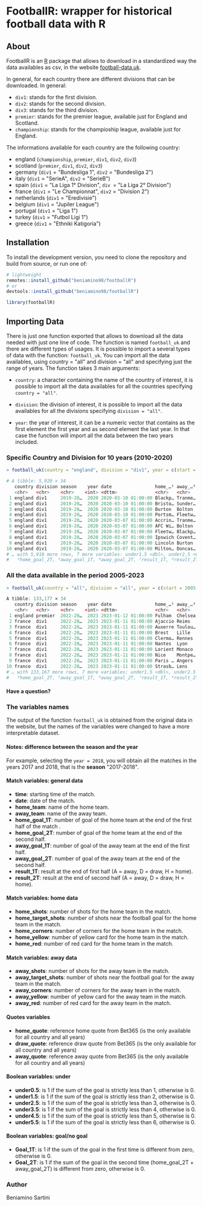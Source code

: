 # FootballR: wrapper for historical football data with R 

## About 

FootballR is an [R](https://www.r-project.org) package that allows to download in a standardized way the data availables as csv,  in the website [football-data.uk](https://www.football-data.co.uk). 

In general, for each country there are different divisions that can be downloaded. In general:  

 - `div1`: stands for the first division.
 - `div2`: stands for the second division.
 - `div3`: stands for the third division.
 - `premier`: stands for the premier league, available just for England and Scotland.
 - `championship`: stands for the champioship league, available just for England.

The informations available for each country are the following country: 

- england (`championship`, `premier`, `div1`, `div2`, `div3`)
- scotland (`premier`, `div1`, `div2`, `div3`)
- germany (`div1` = "Bundesliga 1", `div2` = "Bundesliga 2")
- italy (`div1` = "SerieA", `div2` = "SerieB")
- spain (`div1` = "La Liga 1° Division", `div `= "La Liga 2° Division")
- france (`div1` = "Le Championnat", `div2` = "Division 2")
- netherlands (`div1` = "Eredivisie")
- belgium (`div1` = "Jupiler League")
- portugal (`div1` = "Liga 1")
- turkey (`div1` = "Futbol Ligi 1")
- greece (`div1` = "Ethniki Katigoria")

## Installation

To install the development version, you need to clone the repository and build
from source, or run one of:

```r
# lightweight
remotes::install_github("beniamino98/footballR")
# or
devtools::install_github("beniamino98/footballR")

library(footballR)
```

## Importing Data 

There is just one function exported that allows to download all the data needed with just one line of code. The function is named `football_uk` and there are different types of usages. 
It is possible to import a several types of data with the function: `football_uk`. You can import all the data availables, using country = "all" and division = "all" and specifying just the range of years. 
The function takes 3 main arguments: 

- `country`: a character containing the name of the country of interest, it is possible to import all the data availables for all the countries specifying `country = "all"`. 

- `division`: the division of interest, it is possible to import all the data availables for all the divisions specifying `division = "all"`. 

- `year`: the year of interest, it can be a numeric vector that contains as the first element the first year and as second element the last year. In that case the function will import all the data between the two years included. 

### Specific Country and Division for 10 years (2010-2020)


```r
> football_uk(country = "england", division = "div1", year = c(start = 2010, end = 2020), verbose = TRUE)    

# A tibble: 5,920 × 34
   country division season    year date                home_…¹ away_…² home_…³ home_…⁴ away_…⁵ away_…⁶ resul…⁷ resul…⁸ home_…⁹ home_…˟ home_…˟ home_…˟ home_…˟ away_…˟ away_…˟ away_…˟ away_…˟ away_…˟ home_…˟ drow_…˟ away_…˟ under…˟
   <chr>   <chr>    <chr>    <int> <dttm>              <chr>   <chr>     <dbl>   <dbl>   <dbl>   <dbl> <chr>   <chr>     <dbl>   <dbl>   <dbl>   <dbl>   <dbl>   <dbl>   <dbl>   <dbl>   <dbl>   <int>   <dbl>   <dbl>   <dbl>   <dbl>
 1 england div1     2019-20…  2020 2020-03-10 01:00:00 Blackp… Tranme…       0       1       2       2 A       A            16       6       8       2       0       9       2       6       1       0    1.65    3.9     5.25       0
 2 england div1     2019-20…  2020 2020-03-10 01:00:00 Bristo… Sunder…       1       2       0       0 H       H             8       3       5       3       0       6       2       2       3       0    5.5     3.6     1.7        0
 3 england div1     2019-20…  2020 2020-03-10 01:00:00 Burton  Bolton        1       2       2       2 A       D            16       2       7       1       0      11       4       9       1       0    1.5     4.33    6.5        0
 4 england div1     2019-20…  2020 2020-03-10 01:00:00 Portsm… Fleetw…       1       2       1       2 D       D             9       2       5       2       0       9       6      10       4       0    2       3.5     3.75       0
 5 england div1     2019-20…  2020 2020-03-07 01:00:00 Accrin… Tranme…       0       1       1       2 A       A            14       2       5       1       1       9       2       5       3       0    1.83    3.6     4.33       0
 6 england div1     2019-20…  2020 2020-03-07 01:00:00 AFC Wi… Bolton        0       0       0       0 D       D            15       1      12       0       0      10       0       5       0       0    2.05    3.6     3.4        1
 7 england div1     2019-20…  2020 2020-03-07 01:00:00 Fleetw… Blackp…       0       0       0       0 D       D             8       1       3       0       0       8       1       5       2       0    1.83    3.6     4.33       1
 8 england div1     2019-20…  2020 2020-03-07 01:00:00 Ipswich Covent…       0       0       1       1 A       A             6       2       5       3       0       8       2       3       3       0    2.62    3.2     2.75       0
 9 england div1     2019-20…  2020 2020-03-07 01:00:00 Lincoln Burton        2       3       2       2 D       H             8       3       2       1       0      12       7       5       2       0    2.4     3.3     3          0
10 england div1     2019-20…  2020 2020-03-07 01:00:00 Milton… Doncas…       0       0       0       1 D       A            12       3       4       1       0      12       3       5       3       0    2.6     3.4     2.7        0
# … with 5,910 more rows, 7 more variables: under1.5 <dbl>, under2.5 <dbl>, under3.5 <dbl>, under4.5 <dbl>, under5.5 <dbl>, goal1T <dbl>, goal2T <dbl>, and abbreviated variable names ¹​home_team, ²​away_team, ³​home_goal_1T,
#   ⁴​home_goal_2T, ⁵​away_goal_1T, ⁶​away_goal_2T, ⁷​result_1T, ⁸​result_2T, ⁹​home_shots, ˟​home_target_shots, ˟​home_corners, ˟​home_yellow, ˟​home_red, ˟​away_shots, ˟​away_target_shots, ˟​away_corners, ˟​away_yellow, ˟​away_red, ˟​home_quote, ˟​drow_quote, ˟​away_quote, ˟​under0.5
```

### All the data available in the period 2005-2023

```r
> football_uk(country = "all", division = "all", year = c(start = 2005, end = 2023), verbose = TRUE)    

A tibble: 133,177 × 34
   country division season    year date                home_…¹ away_…² home_…³ home_…⁴ away_…⁵ away_…⁶ resul…⁷ resul…⁸ home_…⁹ home_…˟ home_…˟ home_…˟ home_…˟ away_…˟ away_…˟ away_…˟ away_…˟ away_…˟ home_…˟ drow_…˟ away_…˟ under…˟
   <chr>   <chr>    <chr>    <int> <dttm>              <chr>   <chr>     <dbl>   <dbl>   <dbl>   <dbl> <chr>   <chr>     <dbl>   <dbl>   <dbl>   <dbl>   <dbl>   <dbl>   <dbl>   <dbl>   <dbl>   <int>   <dbl>   <dbl>   <dbl>   <dbl>
 1 england premier  2022-20…  2023 2023-01-12 01:00:00 Fulham  Chelsea       1       2       0       1 H       H             8       3       5       4       0      20      10       7       3       1    3.3     3.5     2.15       0
 2 france  div1     2022-20…  2023 2023-01-11 01:00:00 Ajaccio Reims         0       0       1       1 A       A            11       1       2       3       0       9       3       2       3       0    3.1     3.1     2.5        0
 3 france  div1     2022-20…  2023 2023-01-11 01:00:00 Auxerre Toulou…       0       0       3       5 A       A            19       4       7       3       0       9       7       4       1       0    2.75    3.3     2.6        0
 4 france  div1     2022-20…  2023 2023-01-11 01:00:00 Brest   Lille         0       0       0       0 D       D             5       0       0       0       0      11       4       8       1       0    4       3.6     1.91       1
 5 france  div1     2022-20…  2023 2023-01-11 01:00:00 Clermo… Rennes        1       2       0       1 H       H            11       5       4       0       0       9       2       1       2       2    4.2     3.5     1.91       0
 6 france  div1     2022-20…  2023 2023-01-11 01:00:00 Nantes  Lyon          0       0       0       0 D       D            13       5       6       2       0      10       6       1       3       0    3.3     3.4     2.2        1
 7 france  div1     2022-20…  2023 2023-01-11 01:00:00 Lorient Monaco        0       2       0       2 D       D             8       6       3       1       0      16       4       4       1       0    3.8     3.75    1.91       0
 8 france  div1     2022-20…  2023 2023-01-11 01:00:00 Nice    Montpe…       2       6       0       1 H       H            16      10       3       1       0       4       2       4       1       0    1.8     3.6     4.5        0
 9 france  div1     2022-20…  2023 2023-01-11 01:00:00 Paris … Angers        1       2       0       0 H       H             9       6       5       1       0       6       0       1       2       0    1.11   10      19          0
10 france  div1     2022-20…  2023 2023-01-11 01:00:00 Strasb… Lens          2       2       2       2 D       D             9       6       3       1       0      15       8       4       1       0    3.8     3.5     1.95       0
# … with 133,167 more rows, 7 more variables: under1.5 <dbl>, under2.5 <dbl>, under3.5 <dbl>, under4.5 <dbl>, under5.5 <dbl>, goal1T <dbl>, goal2T <dbl>, and abbreviated variable names ¹​home_team, ²​away_team, ³​home_goal_1T,
#   ⁴​home_goal_2T, ⁵​away_goal_1T, ⁶​away_goal_2T, ⁷​result_1T, ⁸​result_2T, ⁹​home_shots, ˟​home_target_shots, ˟​home_corners, ˟​home_yellow, ˟​home_red, ˟​away_shots, ˟​away_target_shots, ˟​away_corners, ˟​away_yellow, ˟​away_red, ˟​home_quote, ˟​drow_quote, ˟​away_quote, ˟​under0.5
```

#### Have a question?

       
### The variables names

The output of the function `football_uk` is obtained from the original data in the website, but the names of the variables were changed to have a more interpretable dataset. 

#### Notes: difference between the season and the year 

For example, selecting the `year = 2018`, you will obtain all the matches in the years 2017 and 2018, that is the **season** "2017-2018". 

#### Match variables: general data

- **time**: starting time of the match.
- **date**: date of the match. 
- **home_team**: name of the home team. 
- **away_team**: name of the away team.
- **home_goal_1T**: number of goal of the home team at the end of the first half of the match .
- **home_goal_2T**: number of goal of the home team at the end of the second half.
- **away_goal_1T**: number of goal of the away team at the end of the first half.
- **away_goal_2T**: number of goal of the away team at the end of the second half.
- **result_1T**: result at the end of first half (A = away, D = draw, H = home).
- **result_2T**: result at the end of second half (A = away, D = draw, H = home).

#### Match variables: home data 

- **home_shots**: number of shots for the home team in the match.
- **home_target_shots**: number of shots near the football goal for the home team in the match.
- **home_corners**: number of corners for the home team in the match.
- **home_yellow**: number of yellow card for the home team in the match.
- **home_red**: number of red card for the home team in the match.

#### Match variables: away data 

- **away_shots**: number of shots for the away team in the match.
- **away_target_shots**: number of shots near the football goal for the away team in the match.
- **away_corners**: number of corners for the away team in the match.
- **away_yellow**: number of yellow card for the away team in the match.
- **away_red**: number of red card for the away team in the match.

#### Quotes variables 

- **home_quote**: reference home quote from Bet365 (is the only available for all country and all years)
- **draw_quote**: reference draw quote from Bet365 (is the only available for all country and all years)
- **away_quote**: reference away quote from Bet365 (is the only available for all country and all years)

#### Boolean variables: under

- **under0.5**: is 1 if the sum of the goal is strictly less than 1, otherwise is 0. 
- **under1.5**: is 1 if the sum of the goal is strictly less than 2, otherwise is 0.
- **under2.5**: is 1 if the sum of the goal is strictly less than 3, otherwise is 0.
- **under3.5**: is 1 if the sum of the goal is strictly less than 4, otherwise is 0.
- **under4.5**: is 1 if the sum of the goal is strictly less than 5, otherwise is 0.
- **under5.5**: is 1 if the sum of the goal is strictly less than 6, otherwise is 0.

#### Boolean variables: goal/no goal

- **Goal_1T**: is 1 if the sum of the goal in the first time is different from zero, otherwise is 0. 
- **Goal_2T**: is 1 if the sum of the goal in the second time (home_goal_2T + away_goal_2T) is different from zero, otherwise is 0. 

### Author

Beniamino Sartini



